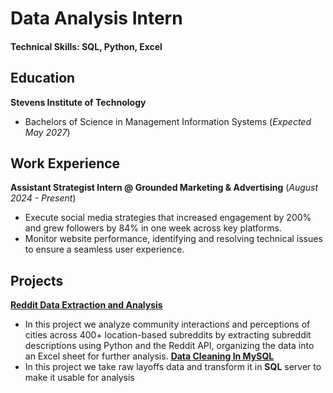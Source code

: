 # Data Analysis Intern

#### **Technical Skills: SQL, Python, Excel**

## Education
**Stevens Institute of Technology**
- Bachelors of Science in Management Information Systems (_Expected May 2027_)

## Work Experience
**Assistant Strategist Intern @ Grounded Marketing & Advertising** (_August 2024 - Present_)
- Execute social media strategies that increased engagement by 200% and grew followers by 84% in one week across key platforms.
- Monitor website performance, identifying and resolving technical issues to ensure a seamless user experience.

## Projects
[**Reddit Data Extraction and Analysis**]([])
- In this project we analyze community interactions and perceptions of cities across 400+ location-based subreddits by extracting subreddit descriptions using Python and the Reddit API, organizing the data into an Excel sheet for further analysis.
[**Data Cleaning In MySQL**]([https://github.com/jordanbaluyot/jordanbaluyot.github.io/blob/main/Data%20Cleaning%20in%20MySQL.sql])
- In this project we take raw layoffs data and transform it in **SQL** server to make it usable for analysis


